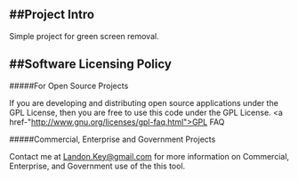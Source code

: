 ##Project Intro
----------------------------------

Simple project for green screen removal.


##Software Licensing Policy
----------------------------------

#####For Open Source Projects

If you are developing and distributing open source applications under the GPL License, then you are free to use this code under the GPL License.
<a href-"http://www.gnu.org/licenses/gpl-faq.html">GPL FAQ</a>

#####Commercial, Enterprise and Government Projects

Contact me at Landon.Key@gmail.com for more information on Commercial, Enterprise, and Government use of the this tool.